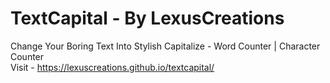 # TextCapital - By LexusCreations
Change Your Boring Text Into Stylish Capitalize - Word Counter | Character Counter
<br/>
Visit - https://lexuscreations.github.io/textcapital/
